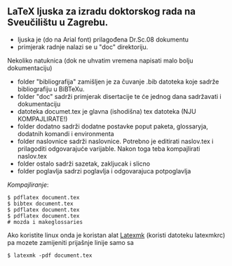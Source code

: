 ## LaTeX ljuska za izradu doktorskog rada na Sveučilištu u Zagrebu.


* ljuska je (do na Arial font) prilagođena Dr.Sc.08 dokumentu
* primjerak radnje nalazi se u "doc" direktoriju.


Nekoliko natuknica (dok ne uhvatim vremena napisati malo bolju dokumentaciju)

* folder "bibliografija" zamišljen je za čuvanje .bib datoteka koje sadrže bibliografiju u BiBTeXu. 
* folder "doc" sadrži primjerak disertacije te će jednog dana sadržavati i dokumentaciju
* datoteka documet.tex je glavna (ishodišna) tex datoteka (NJU KOMPAJLIRATE!)
*  folder dodatno sadrži dodatne postavke poput paketa, glossaryja, dodatnih komandi i environmenta
* folder naslovnice sadrži naslovnice. Potrebno je editirati naslov.tex i prilagoditi odgovarajuće varijable. Nakon toga teba kompajlirati naslov.tex
* folder ostalo sadrži sazetak, zakljucak i slicno
* folder poglavlja sadrzi poglavlja i odgovarajuca potpoglavlja


*Kompajliranje*:
```
$ pdflatex document.tex
$ bibtex document.tex
$ pdflatex document.tex
$ pdflatex document.tex
# mozda i makeglossaries
```

Ako koristite linux onda je koristan alat 
[Latexmk](http://users.phys.psu.edu/~collins/software/latexmk-jcc/)
 (koristi datoteku latexmkrc) pa mozete zamijeniti prijašnje linije samo sa
```
$ latexmk -pdf document.tex
```
